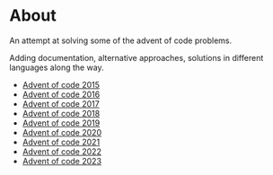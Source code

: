 # About

An attempt at solving some of the advent of code problems.

Adding documentation, alternative approaches, solutions in different
languages along the way.

- [Advent of code 2015](./2015/README.md)
- [Advent of code 2016](./2016/README.md)
- [Advent of code 2017](./2017/README.md)
- [Advent of code 2018](./2018/README.md)
- [Advent of code 2019](./2019/README.md)
- [Advent of code 2020](./2020/README.md)
- [Advent of code 2021](./2021/README.md)
- [Advent of code 2022](./2022/README.md)
- [Advent of code 2023](./2023/README.md)
